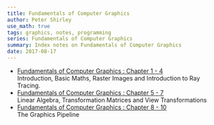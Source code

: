 ```yaml
---
title: Fundamentals of Computer Graphics
author: Peter Shirley
use_math: true
tags: graphics, notes, programming
series: Fundamentals of Computer Graphics
summary: Index notes on Fundamentals of Computer Graphics
date: 2017-08-17
---
```


* [Fundamentals of Computer Graphics : Chapter 1 - 4]({filename}fund-comp-graphics-1.md)   
    Introduction, Basic Maths, Raster Images and Introduction to Ray Tracing.   
* [Fundamentals of Computer Graphics : Chapter 5 - 7]({filename}fund-comp-graphics-2.md)   
    Linear Algebra, Transformation Matrices and View Transformations   
* [Fundamentals of Computer Graphics : Chapter 8 - 10]({filename}fund-comp-graphics-3.md)   
    The Graphics Pipeline
